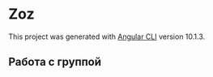 # Zoz

This project was generated with [Angular CLI](https://github.com/angular/angular-cli) version 10.1.3.

## Работа с группой
